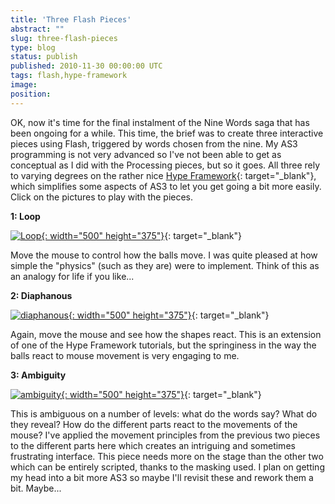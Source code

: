 ```yaml
---
title: 'Three Flash Pieces'
abstract: ""
slug: three-flash-pieces
type: blog
status: publish
published: 2010-11-30 00:00:00 UTC
tags: flash,hype-framework
image: 
position: 
---
```


OK, now it\'s time for the final instalment of the Nine Words saga that
has been ongoing for a while. This time, the brief was to create three
interactive pieces using Flash, triggered by words chosen from the nine.
My AS3 programming is not very advanced so I\'ve not been able to get as
conceptual as I did with the Processing pieces, but so it goes. All
three rely to varying degrees on the rather nice [Hype Framework][1]{:
target="_blank"}, which simplifies some aspects of AS3 to let you get
going a bit more easily. Click on the pictures to play with the pieces.

**1: Loop**

[![Loop](https://farm6.static.flickr.com/5245/5218949885_c0fe1ff91e.jpg){:
width="500" height="375"}][2]{: target="_blank"}

Move the mouse to control how the balls move. I was quite pleased at how
simple the \"physics\" (such as they are) were to implement. Think of
this as an analogy for life if you like...

**2: Diaphanous**

[![diaphanous](https://farm6.static.flickr.com/5045/5219539366_589b8bcb42.jpg){:
width="500" height="375"}][3]{: target="_blank"}

Again, move the mouse and see how the shapes react. This is an extension
of one of the Hype Framework tutorials, but the springiness in the way
the balls react to mouse movement is very engaging to me.

**3: Ambiguity**

[![ambiguity](https://farm5.static.flickr.com/4083/5218950223_38f4081224.jpg){:
width="500" height="375"}][4]{: target="_blank"}

This is ambiguous on a number of levels: what do the words say? What do
they reveal? How do the different parts react to the movements of the
mouse? I\'ve applied the movement principles from the previous two
pieces to the different parts here which creates an intriguing and
sometimes frustrating interface. This piece needs more on the stage than
the other two which can be entirely scripted, thanks to the masking
used. I plan on getting my head into a bit more AS3 so maybe I\'ll
revisit these and rework them a bit. Maybe...



[1]: http://www.hypeframework.org/
[2]: http://megaswf.com/serve/79118/
[3]: http://megaswf.com/serve/79128/
[4]: http://megaswf.com/serve/79129/

